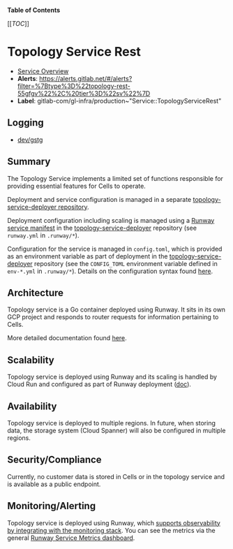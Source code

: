 <!-- MARKER: do not edit this section directly. Edit services/service-catalog.yml then run scripts/generate-docs -->

**Table of Contents**

[[_TOC_]]

# Topology Service Rest

* [Service Overview](https://dashboards.gitlab.net/d/topology-service-main/topology-service-overview)
* **Alerts**: <https://alerts.gitlab.net/#/alerts?filter=%7Btype%3D%22topology-rest-55gfgv%22%2C%20tier%3D%22sv%22%7D>
* **Label**: gitlab-com/gl-infra/production~"Service::TopologyServiceRest"

## Logging

* [dev/gstg](https://cloudlogging.app.goo.gl/Ku5v9DimYBw4sGyi9)

<!-- END_MARKER -->

## Summary

The Topology Service implements a limited set of functions responsible for providing essential
features for Cells to operate.

Deployment and service configuration is managed in a separate [topology-service-deployer repository](https://gitlab.com/gitlab-com/gl-infra/cells/topology-service-deployer).

Deployment configuration including scaling is managed using a [Runway service manifest](https://docs.runway.gitlab.com/reference/service-manifest/) in the [topology-service-deployer](https://gitlab.com/gitlab-com/gl-infra/cells/topology-service-deployer) repository (see `runway.yml` in `.runway/*`).

Configuration for the service is managed in `config.toml`, which is provided as an environment variable as part of
deployment in the [topology-service-deployer](https://gitlab.com/gitlab-com/gl-infra/cells/topology-service-deployer) repository (see the `CONFIG_TOML` environment variable defined in `env-*.yml` in `.runway/*`). Details on the configuration syntax found [here](https://gitlab.com/gitlab-org/cells/topology-service/-/blob/main/docs/config.md).

## Architecture

Topology service is a Go container deployed using Runway. It sits in its own GCP project and responds
to router requests for information pertaining to Cells.

More detailed documentation found [here](https://handbook.gitlab.com/handbook/engineering/architecture/design-documents/cells/topology_service/#architecture).

<!-- ## Performance -->

## Scalability

Topology service is deployed using Runway and its scaling is handled by Cloud Run and configured as part of Runway deployment ([doc](https://docs.runway.gitlab.com/reference/scalability/)).

## Availability

Topology service is deployed to multiple regions. In future, when storing data, the storage system (Cloud Spanner)
will also be configured in multiple regions.

## Security/Compliance

Currently, no customer data is stored in Cells or in the topology service and is available as a public endpoint.

## Monitoring/Alerting

Topology service is deployed using Runway, which [supports observability by integrating with the monitoring stack](https://docs.runway.gitlab.com/reference/observability/). You can see the metrics via the general [Runway Service Metrics dashboard](https://dashboards.gitlab.net/d/runway-service/runway3a-runway-service-metrics).
